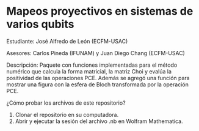# Mapeos proyectivos en sistemas de varios qubits

Estudiante: José Alfredo de León (ECFM-USAC)

Asesores: Carlos Pineda (IFUNAM) y Juan Diego Chang (ECFM-USAC)

Descripción:
Paquete con funciones implementadas para el método numérico que calcula la 
forma matricial, la matriz Choi y evalúa la positividad de las operaciones PCE.
Además se agregó una función para mostrar una figura con la esfera de Bloch
transformada por la operación PCE.

¿Cómo probar los archivos de este repositorio? 
1. Clonar el repositorio en su computadora. 
2. Abrir y ejecutar la sesión del archivo .nb en Wolfram Mathematica.
